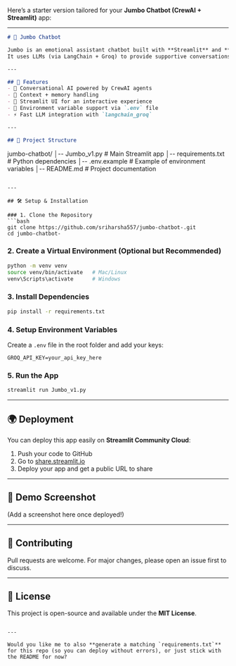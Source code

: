 Here’s a starter version tailored for your **Jumbo Chatbot (CrewAI + Streamlit)** app:

---

```markdown
# 🤖 Jumbo Chatbot

Jumbo is an emotional assistant chatbot built with **Streamlit** and **CrewAI**.  
It uses LLMs (via LangChain + Groq) to provide supportive conversations, mood tracking, and helpful responses.

---

## 🚀 Features
- 💬 Conversational AI powered by CrewAI agents  
- 🧠 Context + memory handling  
- 🎨 Streamlit UI for an interactive experience  
- 🔑 Environment variable support via `.env` file  
- ⚡ Fast LLM integration with `langchain_groq`  

---

## 📂 Project Structure
```

jumbo-chatbot/
│-- Jumbo_v1.py         # Main Streamlit app
│-- requirements.txt    # Python dependencies
│-- .env.example        # Example of environment variables
│-- README.md           # Project documentation

````

---

## 🛠️ Setup & Installation

### 1. Clone the Repository
```bash
git clone https://github.com/sriharsha557/jumbo-chatbot-.git
cd jumbo-chatbot-
````

### 2. Create a Virtual Environment (Optional but Recommended)

```bash
python -m venv venv
source venv/bin/activate   # Mac/Linux
venv\Scripts\activate      # Windows
```

### 3. Install Dependencies

```bash
pip install -r requirements.txt
```

### 4. Setup Environment Variables

Create a `.env` file in the root folder and add your keys:

```
GROQ_API_KEY=your_api_key_here
```

### 5. Run the App

```bash
streamlit run Jumbo_v1.py
```

---

## 🌍 Deployment

You can deploy this app easily on **Streamlit Community Cloud**:

1. Push your code to GitHub
2. Go to [share.streamlit.io](https://share.streamlit.io)
3. Deploy your app and get a public URL to share

---

## 📸 Demo Screenshot

(Add a screenshot here once deployed!)

---

## 🤝 Contributing

Pull requests are welcome. For major changes, please open an issue first to discuss.

---

## 📜 License

This project is open-source and available under the **MIT License**.

```

---

Would you like me to also **generate a matching `requirements.txt`** for this repo (so you can deploy without errors), or just stick with the README for now?
```
